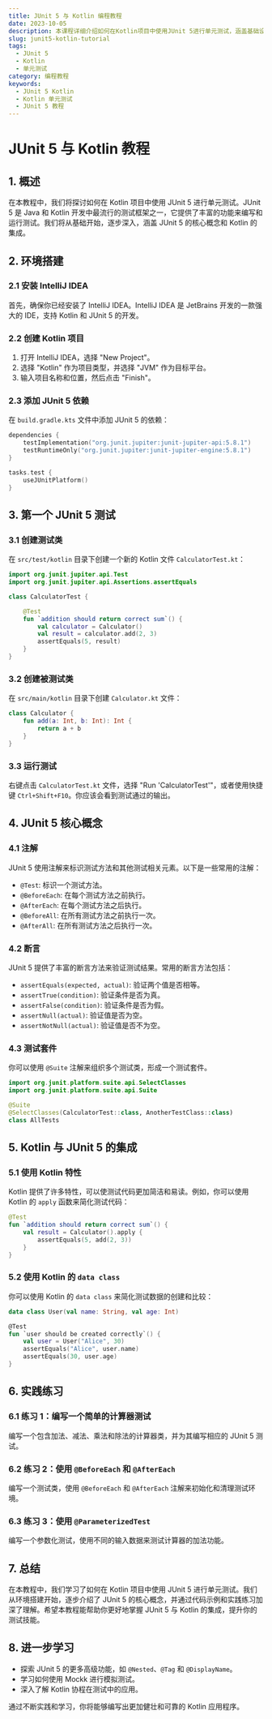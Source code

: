 ```yaml
---
title: JUnit 5 与 Kotlin 编程教程
date: 2023-10-05
description: 本课程详细介绍如何在Kotlin项目中使用JUnit 5进行单元测试，涵盖基础设置、常用注解、断言方法以及高级测试技巧。
slug: junit5-kotlin-tutorial
tags:
  - JUnit 5
  - Kotlin
  - 单元测试
category: 编程教程
keywords:
  - JUnit 5 Kotlin
  - Kotlin 单元测试
  - JUnit 5 教程
---
```


# JUnit 5 与 Kotlin 教程

## 1. 概述

在本教程中，我们将探讨如何在 Kotlin 项目中使用 JUnit 5 进行单元测试。JUnit 5 是 Java 和 Kotlin 开发中最流行的测试框架之一，它提供了丰富的功能来编写和运行测试。我们将从基础开始，逐步深入，涵盖 JUnit 5 的核心概念和 Kotlin 的集成。

## 2. 环境搭建

### 2.1 安装 IntelliJ IDEA

首先，确保你已经安装了 IntelliJ IDEA。IntelliJ IDEA 是 JetBrains 开发的一款强大的 IDE，支持 Kotlin 和 JUnit 5 的开发。

### 2.2 创建 Kotlin 项目

1. 打开 IntelliJ IDEA，选择 "New Project"。
2. 选择 "Kotlin" 作为项目类型，并选择 "JVM" 作为目标平台。
3. 输入项目名称和位置，然后点击 "Finish"。

### 2.3 添加 JUnit 5 依赖

在 `build.gradle.kts` 文件中添加 JUnit 5 的依赖：

```kotlin
dependencies {
    testImplementation("org.junit.jupiter:junit-jupiter-api:5.8.1")
    testRuntimeOnly("org.junit.jupiter:junit-jupiter-engine:5.8.1")
}

tasks.test {
    useJUnitPlatform()
}
```

## 3. 第一个 JUnit 5 测试

### 3.1 创建测试类

在 `src/test/kotlin` 目录下创建一个新的 Kotlin 文件 `CalculatorTest.kt`：

```kotlin
import org.junit.jupiter.api.Test
import org.junit.jupiter.api.Assertions.assertEquals

class CalculatorTest {

    @Test
    fun `addition should return correct sum`() {
        val calculator = Calculator()
        val result = calculator.add(2, 3)
        assertEquals(5, result)
    }
}
```

### 3.2 创建被测试类

在 `src/main/kotlin` 目录下创建 `Calculator.kt` 文件：

```kotlin
class Calculator {
    fun add(a: Int, b: Int): Int {
        return a + b
    }
}
```

### 3.3 运行测试

右键点击 `CalculatorTest.kt` 文件，选择 "Run 'CalculatorTest'"，或者使用快捷键 `Ctrl+Shift+F10`。你应该会看到测试通过的输出。

## 4. JUnit 5 核心概念

### 4.1 注解

JUnit 5 使用注解来标识测试方法和其他测试相关元素。以下是一些常用的注解：

- `@Test`: 标识一个测试方法。
- `@BeforeEach`: 在每个测试方法之前执行。
- `@AfterEach`: 在每个测试方法之后执行。
- `@BeforeAll`: 在所有测试方法之前执行一次。
- `@AfterAll`: 在所有测试方法之后执行一次。

### 4.2 断言

JUnit 5 提供了丰富的断言方法来验证测试结果。常用的断言方法包括：

- `assertEquals(expected, actual)`: 验证两个值是否相等。
- `assertTrue(condition)`: 验证条件是否为真。
- `assertFalse(condition)`: 验证条件是否为假。
- `assertNull(actual)`: 验证值是否为空。
- `assertNotNull(actual)`: 验证值是否不为空。

### 4.3 测试套件

你可以使用 `@Suite` 注解来组织多个测试类，形成一个测试套件。

```kotlin
import org.junit.platform.suite.api.SelectClasses
import org.junit.platform.suite.api.Suite

@Suite
@SelectClasses(CalculatorTest::class, AnotherTestClass::class)
class AllTests
```

## 5. Kotlin 与 JUnit 5 的集成

### 5.1 使用 Kotlin 特性

Kotlin 提供了许多特性，可以使测试代码更加简洁和易读。例如，你可以使用 Kotlin 的 `apply` 函数来简化测试代码：

```kotlin
@Test
fun `addition should return correct sum`() {
    val result = Calculator().apply {
        assertEquals(5, add(2, 3))
    }
}
```

### 5.2 使用 Kotlin 的 `data class`

你可以使用 Kotlin 的 `data class` 来简化测试数据的创建和比较：

```kotlin
data class User(val name: String, val age: Int)

@Test
fun `user should be created correctly`() {
    val user = User("Alice", 30)
    assertEquals("Alice", user.name)
    assertEquals(30, user.age)
}
```

## 6. 实践练习

### 6.1 练习 1：编写一个简单的计算器测试

编写一个包含加法、减法、乘法和除法的计算器类，并为其编写相应的 JUnit 5 测试。

### 6.2 练习 2：使用 `@BeforeEach` 和 `@AfterEach`

编写一个测试类，使用 `@BeforeEach` 和 `@AfterEach` 注解来初始化和清理测试环境。

### 6.3 练习 3：使用 `@ParameterizedTest`

编写一个参数化测试，使用不同的输入数据来测试计算器的加法功能。

## 7. 总结

在本教程中，我们学习了如何在 Kotlin 项目中使用 JUnit 5 进行单元测试。我们从环境搭建开始，逐步介绍了 JUnit 5 的核心概念，并通过代码示例和实践练习加深了理解。希望本教程能帮助你更好地掌握 JUnit 5 与 Kotlin 的集成，提升你的测试技能。

## 8. 进一步学习

- 探索 JUnit 5 的更多高级功能，如 `@Nested`、`@Tag` 和 `@DisplayName`。
- 学习如何使用 Mockk 进行模拟测试。
- 深入了解 Kotlin 协程在测试中的应用。

通过不断实践和学习，你将能够编写出更加健壮和可靠的 Kotlin 应用程序。